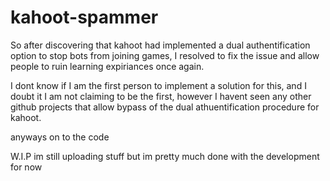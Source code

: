 # kahoot-spammer
So after discovering that kahoot had implemented a dual authentification option to stop bots from joining games, I resolved to fix the issue and allow people to ruin learning expiriances once again.

I dont know if I am the first person to implement a solution for this, and I doubt it I am not claiming to be the first, however I havent seen any other github projects that allow bypass of the dual athuentification procedure for kahoot. 

anyways on to the code 

W.I.P im still uploading stuff but im pretty much done with the development for now
